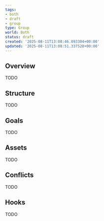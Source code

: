 ```yaml
---
tags:
- both
- draft
- group
type: Group
world: Both
status: draft
created: '2025-08-11T13:08:46.093304+00:00'
updated: '2025-08-11T13:08:51.337528+00:00'
---
```



## Overview

TODO
## Structure

TODO
## Goals

TODO
## Assets

TODO
## Conflicts

TODO
## Hooks

TODO
